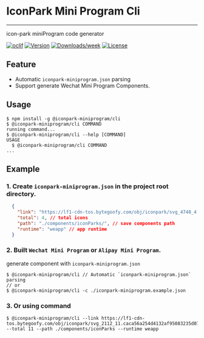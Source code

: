 # IconPark Mini Program Cli

---

icon-park miniProgram code generator

[![oclif](https://img.shields.io/badge/cli-oclif-brightgreen.svg)](https://oclif.io)
[![Version](https://img.shields.io/npm/v/@iconpark-miniprogram/cli.svg)](https://npmjs.org/package/@iconpark-miniprogram/cli)
[![Downloads/week](https://img.shields.io/npm/dw/@iconpark-miniprogram/cli.svg)](https://npmjs.org/package/@iconpark-miniprogram/cli)
[![License](https://img.shields.io/npm/l/@iconpark-miniprogram/cli.svg)](https://github.com/yangger6/iconpark-miniprogram/blob/master/packages/cli/package.json)

## Feature

* Automatic `iconpark-miniprogram.json` parsing
* Support generate Wechat Mini Program Components.

## Usage
<!-- usage -->
```sh-session
$ npm install -g @iconpark-miniprogram/cli
$ @iconpark-miniprogram/cli COMMAND
running command...
$ @iconpark-miniprogram/cli --help [COMMAND]
USAGE
  $ @iconpark-miniprogram/cli COMMAND
...
```

## Example

### 1. Create `iconpark-miniprogram.json` in the project root directory.

```json
  {
    "link": "https://lf1-cdn-tos.bytegoofy.com/obj/iconpark/svg_4748_4.6e9e78e1ff1d1089dd55d318b7c8e76f.js", // iconpark svg symbol link
    "total": 4, // total icons
    "path": "./components/iconParks/", // save components path
    "runtime": "weapp" // app runtime
  }
```

### 2. Built `Wechat Mini Program` or `Alipay Mini Program`.

generate component with `iconpark-miniprogram.json`

```shell
$ @iconpark-miniprogram/cli // Automatic `iconpark-miniprogram.json` parsing 
// or
$ @iconpark-miniprogram/cli -c ./iconpark-miniprogram.example.json
```

### 3. Or using command

```shell
$ @iconpark-miniprogram/cli --link https://lf1-cdn-tos.bytegoofy.com/obj/iconpark/svg_2112_11.caca56a254d4132af95083235d0735e1.js --total 11 --path ./components/iconParks --runtime weapp
```
